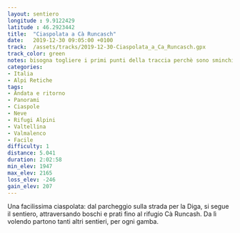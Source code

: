 ```yaml
---
layout: sentiero
longitude : 9.9122429
latitude : 46.2923442
title:  "Ciaspolata a Cà Runcasch"
date:   2019-12-30 09:05:00 +0100
track:  /assets/tracks/2019-12-30-Ciaspolata_a_Ca_Runcasch.gpx
track_color: green
notes: bisogna togliere i primi punti della traccia perchè sono sminchiati (quota di partenza -640 m slm...)
categories:
- Italia
- Alpi Retiche
tags:
- Andata e ritorno
- Panorami
- Ciaspole
- Neve  
- Rifugi Alpini
- Valtellina
- Valmalenco
- Facile
difficulty: 1
distance: 5.041 
duration: 2:02:58
min_elev: 1947
max_elev: 2165
loss_elev: -246
gain_elev: 207
---
```


Una facilissima ciaspolata: dal parcheggio sulla strada per la Diga, si segue il sentiero, attraversando boschi e prati fino al rifugio Cà Runcash. Da lì volendo partono tanti altri sentieri, per ogni gamba.
